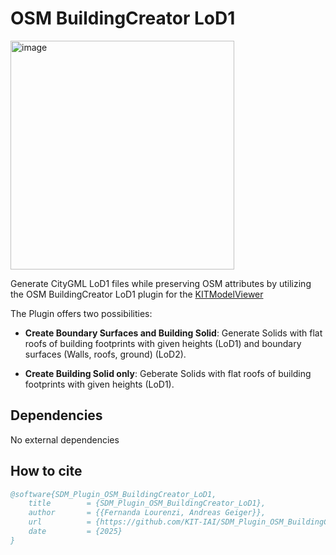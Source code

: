 # OSM BuildingCreator LoD1
<img width="358" height="366" alt="image" src="https://github.com/user-attachments/assets/2de7412c-8c0b-4f4a-9601-6c974f2c6595" />

Generate CityGML LoD1 files while preserving OSM attributes by utilizing the OSM BuildingCreator LoD1 plugin for the [KITModelViewer](https://github.com/KIT-IAI/SDM_KITModelViewer) 

The Plugin offers two possibilities:
- **Create Boundary Surfaces and Building Solid**:
  Generate Solids with flat roofs of building footprints with given heights (LoD1) and boundary surfaces (Walls, roofs, ground) (LoD2).

- **Create Building Solid only**:
  Geberate Solids with flat roofs of building footprints with given heights (LoD1).



## Dependencies

No external dependencies

## How to cite

```bibtex
@software{SDM_Plugin_OSM_BuildingCreator_LoD1,
	title        = {SDM_Plugin_OSM_BuildingCreator_LoD1},
	author       = {{Fernanda Lourenzi, Andreas Geiger}},
	url          = {https://github.com/KIT-IAI/SDM_Plugin_OSM_BuildingCreator_LoD1},
	date         = {2025}
}
```


